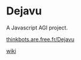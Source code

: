 # Dejavu
A Javascript AGI project.

[thinkbots.are.free.fr/Dejavu](http://thinkbots.are.free.fr/Dejavu/)

[wiki](https://github.com/ThinkbotsAreFree/Dejavu/wiki)

